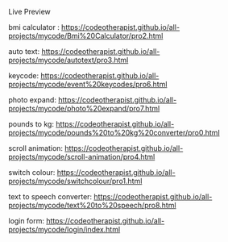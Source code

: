 Live Preview 

bmi calculator : https://codeotherapist.github.io/all-projects/mycode/Bmi%20Calculator/pro2.html

auto text: https://codeotherapist.github.io/all-projects/mycode/autotext/pro3.html

keycode: https://codeotherapist.github.io/all-projects/mycode/event%20keycodes/pro6.html

photo expand: https://codeotherapist.github.io/all-projects/mycode/photo%20expand/pro7.html

pounds to kg: https://codeotherapist.github.io/all-projects/mycode/pounds%20to%20kg%20converter/pro0.html

scroll animation: https://codeotherapist.github.io/all-projects/mycode/scroll-animation/pro4.html

switch colour: https://codeotherapist.github.io/all-projects/mycode/switchcolour/pro1.html

text to speech converter: https://codeotherapist.github.io/all-projects/mycode/text%20to%20speech/pro8.html

login form: https://codeotherapist.github.io/all-projects/mycode/login/index.html
